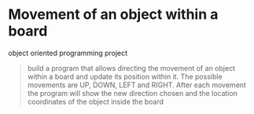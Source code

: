 # Movement of an object within a board

object oriented programming project

>build a program that allows directing the movement of an object within a board and update its position within it. The possible movements are UP, DOWN, LEFT and RIGHT. After each movement the program will show the new direction chosen and the location coordinates of the object inside the board
